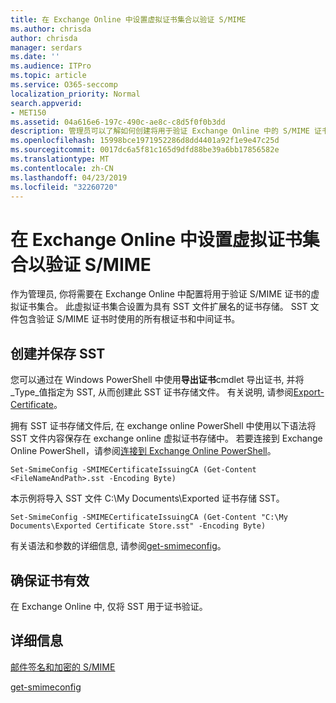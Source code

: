 ```yaml
---
title: 在 Exchange Online 中设置虚拟证书集合以验证 S/MIME
ms.author: chrisda
author: chrisda
manager: serdars
ms.date: ''
ms.audience: ITPro
ms.topic: article
ms.service: O365-seccomp
localization_priority: Normal
search.appverid:
- MET150
ms.assetid: 04a616e6-197c-490c-ae8c-c8d5f0f0b3dd
description: 管理员可以了解如何创建将用于验证 Exchange Online 中的 S/MIME 证书的虚拟证书集合。
ms.openlocfilehash: 15998bce1971952286d8dd4401a92f1e9e47c25d
ms.sourcegitcommit: 0017dc6a5f81c165d9dfd88be39a6bb17856582e
ms.translationtype: MT
ms.contentlocale: zh-CN
ms.lasthandoff: 04/23/2019
ms.locfileid: "32260720"
---
```

# <a name="set-up-virtual-certificate-collection-in-exchange-online-to-validate-smime"></a>在 Exchange Online 中设置虚拟证书集合以验证 S/MIME

作为管理员, 你将需要在 Exchange Online 中配置将用于验证 S/MIME 证书的虚拟证书集合。 此虚拟证书集合设置为具有 SST 文件扩展名的证书存储。 SST 文件包含验证 S/MIME 证书时使用的所有根证书和中间证书。

## <a name="create-and-save-an-sst"></a>创建并保存 SST

您可以通过在 Windows PowerShell 中使用**导出证书**cmdlet 导出证书, 并将_Type_值指定为 SST, 从而创建此 SST 证书存储文件。 有关说明, 请参阅[Export-Certificate](https://docs.microsoft.com/powershell/module/pkiclient/export-certificate)。

拥有 SST 证书存储文件后, 在 exchange online PowerShell 中使用以下语法将 SST 文件内容保存在 exchange online 虚拟证书存储中。 若要连接到 Exchange Online PowerShell，请参阅[连接到 Exchange Online PowerShell](https://go.microsoft.com/fwlink/p/?linkid=396554)。

```
Set-SmimeConfig -SMIMECertificateIssuingCA (Get-Content <FileNameAndPath>.sst -Encoding Byte)
```

本示例将导入 SST 文件 C:\My Documents\Exported 证书存储 SST。

```
Set-SmimeConfig -SMIMECertificateIssuingCA (Get-Content "C:\My Documents\Exported Certificate Store.sst" -Encoding Byte)
```

有关语法和参数的详细信息, 请参阅[get-smimeconfig](https://docs.microsoft.com/en-us/powershell/module/exchange/encryption-and-certificates/set-smimeconfig)。

## <a name="ensuring-a-certificate-is-valid"></a>确保证书有效

在 Exchange Online 中, 仅将 SST 用于证书验证。

## <a name="more-information"></a>详细信息

[邮件签名和加密的 S/MIME](s-mime-for-message-signing-and-encryption.md)

[get-smimeconfig](http://technet.microsoft.com/library/4b29fa89-0840-4fe9-8885-019fcef2e02b.aspx)
